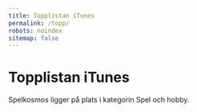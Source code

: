 ```yaml
---
title: Topplistan iTunes
permalink: /topp/
robots: noindex
sitemap: false
---
```


# Topplistan iTunes

<p><span id="podcast-name">Spelkosmos</span> ligger på plats <span id="placement"></span> i kategorin Spel och hobby.</p>

<script>
  var podcastName = document.getElementById('podcast-name').textContent;

  var processTopPodcasts = function (toplist) {
    toplist.feed.entry.forEach(function (entry, index, entries) {
      if (entry['im:name'].label.toLowerCase() == podcastName.toLowerCase()) {
        document.getElementById('placement').textContent = index + 1;
      }
    });
  };
</script>
<script src="https://itunes.apple.com/se/rss/toppodcasts/limit=200/genre=1323/explicit=true/json?callback=processTopPodcasts"></script>
